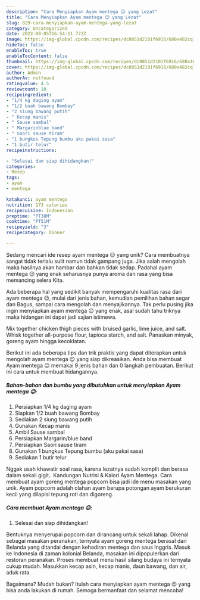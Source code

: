 ```yaml
---
description: "Cara Menyiapkan Ayam mentega 😉 yang Lezat"
title: "Cara Menyiapkan Ayam mentega 😉 yang Lezat"
slug: 829-cara-menyiapkan-ayam-mentega-yang-lezat
category: Uncategorized
date: 2022-08-05T16:54:11.772Z
image: https://img-global.cpcdn.com/recipes/dc0851d2101f6916/680x482cq70/ayam-mentega-foto-resep-utama.jpg
hideToc: false
enableToc: true
enableTocContent: false
thumbnail: https://img-global.cpcdn.com/recipes/dc0851d2101f6916/680x482cq70/ayam-mentega-foto-resep-utama.jpg
cover: https://img-global.cpcdn.com/recipes/dc0851d2101f6916/680x482cq70/ayam-mentega-foto-resep-utama.jpg
author: Admin
authorAv: notfound
ratingvalue: 4.5
reviewcount: 10
recipeingredient:
- "1/4 kg daging ayam"
- "1/2 buah bawang Bombay"
- "2 siung bawang putih"
- " Kecap manis"
- " Sause sambal"
- " Margarinblue band"
- " Saori sause tiram"
- "1 bungkus Tepung bumbu aku pakai sasa"
- "1 butir telur"
recipeinstructions:

- "Selesai dan siap dihidangkan!"
categories:
- Resep
tags:
- ayam
- mentega

katakunci: ayam mentega 
nutrition: 173 calories
recipecuisine: Indonesian
preptime: "PT38M"
cooktime: "PT51M"
recipeyield: "3"
recipecategory: Dinner

---
```





Sedang mencari ide resep ayam mentega 😉 yang unik? Cara membuatnya sangat tidak terlalu sulit namun tidak gampang juga. Jika salah mengolah maka hasilnya akan hambar dan bahkan tidak sedap. Padahal ayam mentega 😉 yang enak seharusnya punya aroma dan rasa yang bisa memancing selera Kita.





Ada beberapa hal yang sedikit banyak mempengaruhi kualitas rasa dari ayam mentega 😉, mulai dari jenis bahan, kemudian pemilihan bahan segar dan Bagus, sampai cara mengolah dan menyajikannya. Tak perlu pusing jika ingin menyiapkan ayam mentega 😉 yang enak,      asal sudah tahu triknya maka hidangan ini dapat jadi sajian istimewa.














Mix together chicken thigh pieces with bruised garlic, lime juice, and salt. Whisk together all-purpose flour, tapioca starch, and salt. Panaskan minyak, goreng ayam hingga kecoklatan.






Berikut ini ada beberapa tips dan trik praktis yang dapat diterapkan untuk mengolah ayam mentega 😉 yang siap dikreasikan. Anda bisa membuat Ayam mentega 😉 memakai 9 jenis bahan dan 0 langkah pembuatan. Berikut ini cara untuk membuat hidangannya.

<!--inarticleads1-->

##### Bahan-bahan dan bumbu yang dibutuhkan untuk menyiapkan Ayam mentega 😉:

1. Persiapkan 1/4 kg daging ayam
1. Siapkan 1/2 buah bawang Bombay
1. Sediakan 2 siung bawang putih
1. Gunakan  Kecap manis
1. Ambil  Sause sambal
1. Persiapkan  Margarin/blue band
1. Persiapkan  Saori sause tiram
1. Gunakan 1 bungkus Tepung bumbu (aku pakai sasa)
1. Sediakan 1 butir telur


Nggak usah khawatir soal rasa, karena lezatnya sudah komplit dan berasa dalam sekali gigit.. Kandungan Nutrisi &amp; Kalori Ayam Mentega. Cara membuat ayam goreng mentega popcorn bisa jadi ide menu masakan yang unik. Ayam popcorn adalah olahan ayam berupa potongan ayam berukuran kecil yang dilapisi tepung roti dan digoreng. 

<!--inarticleads2-->

##### Cara membuat Ayam mentega 😉:


1. Selesai dan siap dihidangkan!

Bentuknya menyerupai popcorn dan dirancang untuk sekali lahap. Dikenal sebagai masakan peranakan, ternyata ayam goreng mentega berasal dari Belanda yang ditandai dengan kehadiran mentega dan saus Inggris. Masuk ke Indonesia di zaman kolonial Belanda, masakan ini dipopulerkan dari restoran peranakan. Proses membuat menu hasil silang budaya ini ternyata cukup mudah. Masukkan kecap asin, kecap manis, daun bawang, dan air, aduk rata. 

Bagaimana? Mudah bukan? Itulah cara menyiapkan ayam mentega 😉 yang bisa anda lakukan di rumah. Semoga bermanfaat dan selamat mencoba!
